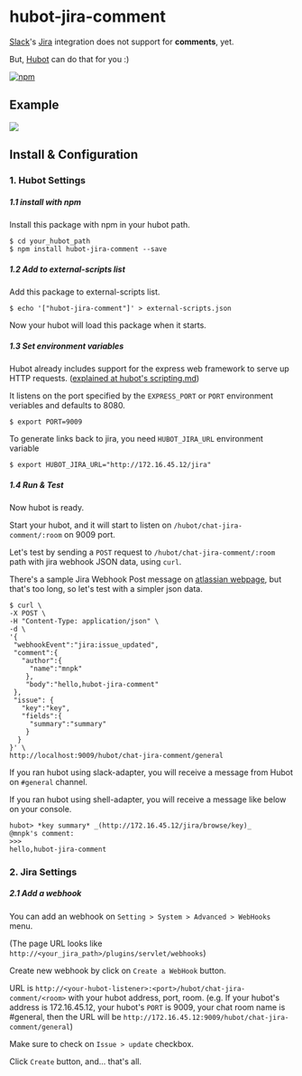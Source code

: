 # hubot-jira-comment
[Slack](https://slack.com/)'s [Jira](https://www.atlassian.com/software/jira) integration does not support for **comments**, yet.

But, [Hubot](https://hubot.github.com/) can do that for you :)

[![npm](https://img.shields.io/npm/v/hubot-jira-comment.svg?style=flat-square)]()

## Example

![](https://raw.githubusercontent.com/mnpk/hubot-jira-spy/master/jira-spy-example.png)

## Install & Configuration

### 1. Hubot Settings

##### 1.1 install with npm

Install this package with npm in your hubot path.
```
$ cd your_hubot_path
$ npm install hubot-jira-comment --save
```

##### 1.2 Add to external-scripts list

Add this package to external-scripts list.

```
$ echo '["hubot-jira-comment"]' > external-scripts.json
```
Now your hubot will load this package when it starts.

##### 1.3 Set environment variables

Hubot already includes support for the express web framework to serve up HTTP requests.
([explained at hubot's scripting.md](https://github.com/github/hubot/blob/master/docs/scripting.md#http-listener))

It listens on the port specified by the `EXPRESS_PORT` or `PORT` environment veriables and defaults to 8080.

```
$ export PORT=9009
```

To generate links back to jira, you need `HUBOT_JIRA_URL` environment variable 
```
$ export HUBOT_JIRA_URL="http://172.16.45.12/jira"
```

##### 1.4 Run & Test

Now hubot is ready. 

Start your hubot, and it will start to listen on `/hubot/chat-jira-comment/:room` on 9009 port.

Let's test by sending a `POST` request to `/hubot/chat-jira-comment/:room` path with jira webhook JSON data, using `curl`.

There's a sample Jira Webhook Post message on [atlassian webpage](https://developer.atlassian.com/jiradev/jira-architecture/webhooks), but that's too long, so let's test with a simpler json data.

```
$ curl \
-X POST \
-H "Content-Type: application/json" \
-d \
'{
 "webhookEvent":"jira:issue_updated",
 "comment":{
   "author":{
     "name":"mnpk"
    },
    "body":"hello,hubot-jira-comment"
 },
 "issue": {
   "key":"key",
   "fields":{
     "summary":"summary"
    }
  }
}' \
http://localhost:9009/hubot/chat-jira-comment/general
```

If you ran hubot using slack-adapter, you will receive a message from Hubot on `#general` channel.

If you ran hubot using shell-adapter, you will receive a message like below on your console.
```
hubot> *key summary* _(http://172.16.45.12/jira/browse/key)_
@mnpk's comment:
>>>
hello,hubot-jira-comment
```


### 2. Jira Settings

##### 2.1 Add a webhook

You can add an webhook on `Setting > System > Advanced > WebHooks` menu.

(The page URL looks like `http://<your_jira_path>/plugins/servlet/webhooks`)

Create new webhook by click on `Create a WebHook` button.

URL is `http://<your-hubot-listener>:<port>/hubot/chat-jira-comment/<room>` with your hubot address, port, room.
(e.g. If your hubot's address is 172.16.45.12, your hubot's `PORT` is 9009, your chat room name is #general, then the URL will be `http://172.16.45.12:9009/hubot/chat-jira-comment/general`)

Make sure to check on `Issue > update` checkbox.

Click `Create` button, and...  that's all.
